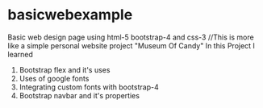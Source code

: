 # basicwebexample
Basic web design page using html-5 bootstrap-4 and css-3
//This is more like a simple personal website project "Museum Of Candy"
In this Project I learned
1. Bootstrap flex and it's uses
2. Uses of google fonts
3. Integrating custom fonts with bootstrap-4
4. Bootstrap navbar and it's properties


